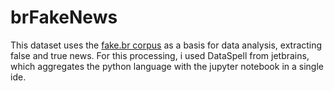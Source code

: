 # brFakeNews

  This dataset uses the [fake.br corpus](https://github.com/roneysco/Fake.br-Corpus) as a basis for data analysis, extracting false and true news. For this processing, i used DataSpell from jetbrains, which aggregates the python language with the jupyter notebook in a single ide.

